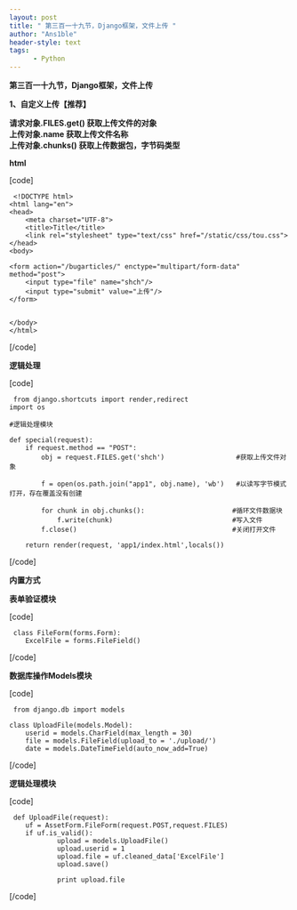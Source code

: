 ```yaml
---
layout: post
title: " 第三百一十九节，Django框架，文件上传 "
author: "Ans1ble"
header-style: text
tags:
      - Python
---
```


**第三百一十九节，Django框架，文件上传**

**1、自定义上传【推荐】**

**请求对象.FILES.get() 获取上传文件的对象**  
 **上传对象.name 获取上传文件名称**  
 **上传对象.chunks() 获取上传数据包，字节码类型**

**html**

[code]

     <!DOCTYPE html>
    <html lang="en">
    <head>
        <meta charset="UTF-8">
        <title>Title</title>
        <link rel="stylesheet" type="text/css" href="/static/css/tou.css">
    </head>
    <body>
    
    <form action="/bugarticles/" enctype="multipart/form-data" method="post">
        <input type="file" name="shch"/>
        <input type="submit" value="上传"/>
    </form>
    
    
    </body>
    </html>
[/code]

**逻辑处理**

[code]

     from django.shortcuts import render,redirect
    import os
    
    #逻辑处理模块
    
    def special(request):
        if request.method == "POST":
            obj = request.FILES.get('shch')                  #获取上传文件对象
    
            f = open(os.path.join("app1", obj.name), 'wb')   #以读写字节模式打开，存在覆盖没有创建
    
            for chunk in obj.chunks():                      #循环文件数据块
                f.write(chunk)                              #写入文件
            f.close()                                       #关闭打开文件
    
        return render(request, 'app1/index.html',locals())
[/code]



**内置方式**

**表单验证模块**

[code]

     class FileForm(forms.Form):
        ExcelFile = forms.FileField()
[/code]

**数据库操作Models模块**

[code]

     from django.db import models
    
    class UploadFile(models.Model):
        userid = models.CharField(max_length = 30)
        file = models.FileField(upload_to = './upload/')
        date = models.DateTimeField(auto_now_add=True)
[/code]

**逻辑处理模块**

[code]

     def UploadFile(request):
        uf = AssetForm.FileForm(request.POST,request.FILES)
        if uf.is_valid():
                upload = models.UploadFile()
                upload.userid = 1
                upload.file = uf.cleaned_data['ExcelFile']
                upload.save()
                
                print upload.file
[/code]



